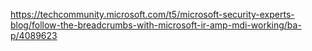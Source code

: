 https://techcommunity.microsoft.com/t5/microsoft-security-experts-blog/follow-the-breadcrumbs-with-microsoft-ir-amp-mdi-working/ba-p/4089623
